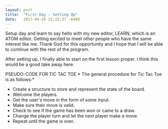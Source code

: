 ```yaml
---
layout: post
title:  "First Day : Setting Up"
date:   2017-04-26 21:22:37 -0400
---
```



Setup day and learn to say hello with my new editor, LEARN, which is an ATOM editor. Getting excited to meet other people who have the same interest like me. Thank God for this opportunity and I hope that I will be able to continue with the rest of the program. 

After setting up, I finally able to start on the first lesson proper. I think this would be a good take away here.


PSEUDO-CODE FOR TIC TAC TOE
*
The general procedure for Tic Tac Toe is as follows:*

* Create a structure to store and represent the state of the board.
* Welcome the players.
* Get the user's move in the form of some input.
* Make sure their move is valid.
* Check to see if the game has been won or came to a draw.
* Change the player turn and let the next player make a move.
* Repeat until the game is over.
